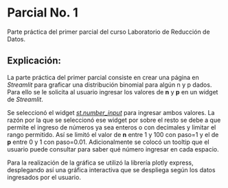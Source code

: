 # Parcial No. 1

Parte práctica del primer parcial del curso Laboratorio de Reducción de Datos.

## Explicación:

La parte práctica del primer parcial consiste en crear una página en *Streamlit* para graficar una distribución binomial para algún n y p dados. Para ello se le solicita al usuario ingresar los valores de **n** y **p** en un widget de *Streamlit*.

Se seleccionó el widget [*st.number_input*](https://docs.streamlit.io/library/api-reference/widgets/st.number_input) para ingresar ambos valores. La razón por la que se seleccionó ese widget por sobre el resto se debe a que permite el ingreso de números ya sea enteros o con decimales y limitar el rango permitido. Así se limitó el valor de **n** entre 1 y 100 con paso=1 y el de **p** entre 0 y 1 con paso=0.01. Adicionalmente se colocó un tooltip que el usuario puede consultar para saber qué número ingresar en cada espacio.

Para la realización de la gráfica se utilizó la librería plotly express, desplegando así una gráfica interactiva que se despliega según los datos ingresados por el usuario.